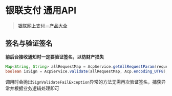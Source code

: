 # 银联支付 通用API

> [银联网上支付－产品大全](https://open.unionpay.com/ajweb/product)

## 签名与验证签名
**前后台接收通知时一定要验证签名，以防财产损失**
```java
Map<String, String> allRequestMap = AcpService.getAllRequestParam(request.getParameterMap());
boolean isSign = AcpService.validate(allRequestMap, Acp.encoding_UTF8);
```
调用时会抛出`SignValidateFailException`异常的方法无需再次验证签名，捕获异常并根据业务逻辑处理即可

